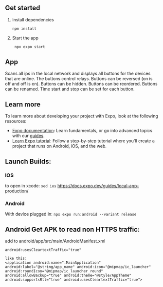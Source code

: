 ## Get started

1. Install dependencies

   ```bash
   npm install
   ```

2. Start the app

   ```bash
    npx expo start
   ```

## App
Scans all ips in the local network and displays all buttons for the devices that are online. 
The buttons control relays. 
Buttons can be reversed (on is off and off is on).
Buttons can be hidden.
Buttons can be reordered.
Buttons can be renamed.
Time start and stop can be set for each button.

## Learn more

To learn more about developing your project with Expo, look at the following resources:

- [Expo documentation](https://docs.expo.dev/): Learn fundamentals, or go into advanced topics with our [guides](https://docs.expo.dev/guides).
- [Learn Expo tutorial](https://docs.expo.dev/tutorial/introduction/): Follow a step-by-step tutorial where you'll create a project that runs on Android, iOS, and the web.

## Launch Builds:
### IOS
to open in xcode:
`xed ios`
https://docs.expo.dev/guides/local-app-production/

### Android
With device plugged in:
`npx expo run:android --variant release`

## Android Get APK to read non HTTPS traffic:
add to android/app/src/main/AndroidManifest.xml
```
android:usesCleartextTraffic="true"

like this:
<application android:name=".MainApplication" android:label="@string/app_name" android:icon="@mipmap/ic_launcher" android:roundIcon="@mipmap/ic_launcher_round" android:allowBackup="true" android:theme="@style/AppTheme" android:supportsRtl="true" android:usesCleartextTraffic="true">